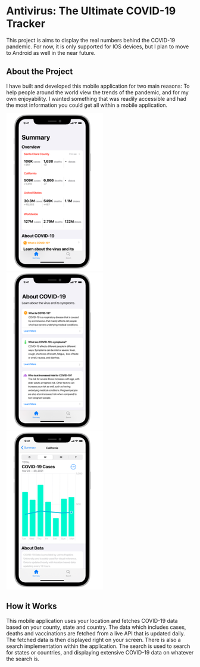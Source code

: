 # Antivirus: The Ultimate COVID-19 Tracker

This project is aims to display the real numbers behind the COVID-19 pandemic. For now, it is only supported for IOS devices, but I plan to move to Android as well in the near future.

## About the Project

I have built and developed this mobile application for two main reasons: To help people around the world view the trends of the pandemic, and for my own enjoyability. I wanted something that was readily accessible and had the most information you could get all within a mobile application. 

<p float="left">
    <img src ="Screens/Summary Screen.png" width=260 height=423.7>
    <img src ="Screens/About COVID-19 Screen1.png" width=260 height=423.7>
    <img src ="Screens/Data Screen - Cases Weekly.png" width=260 height=423.7>
</p>

## How it Works

This mobile application uses your location and fetches COVID-19 data based on your county, state and country. The data which includes cases, deaths and vaccinations are fetched from a live API that is updated daily. The fetched data is then displayed right on your screen. There is also a search implementation within the application. The search is used to search for states or countries, and displaying extensive COVID-19 data on whatever the search is. 


